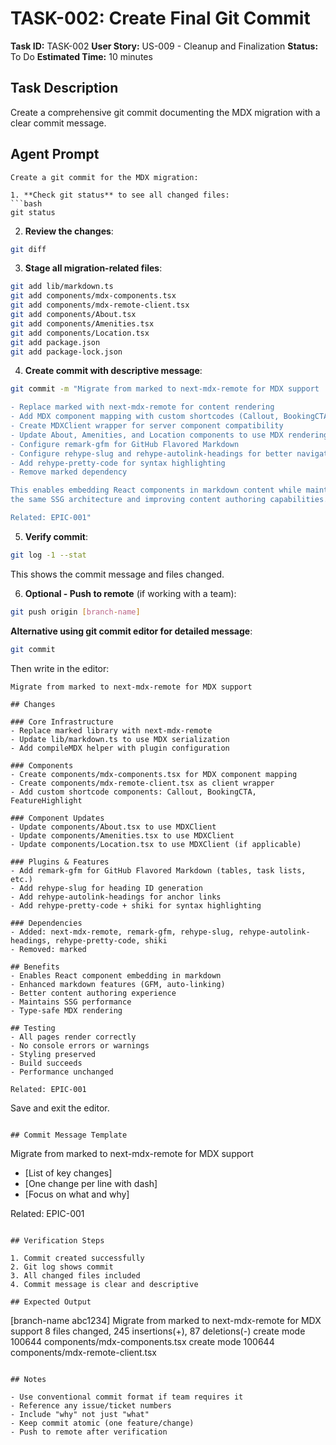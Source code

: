 # TASK-002: Create Final Git Commit

**Task ID:** TASK-002
**User Story:** US-009 - Cleanup and Finalization
**Status:** To Do
**Estimated Time:** 10 minutes

## Task Description

Create a comprehensive git commit documenting the MDX migration with a clear commit message.

## Agent Prompt

```
Create a git commit for the MDX migration:

1. **Check git status** to see all changed files:
```bash
git status
```

2. **Review the changes**:
```bash
git diff
```

3. **Stage all migration-related files**:
```bash
git add lib/markdown.ts
git add components/mdx-components.tsx
git add components/mdx-remote-client.tsx
git add components/About.tsx
git add components/Amenities.tsx
git add components/Location.tsx
git add package.json
git add package-lock.json
```

4. **Create commit with descriptive message**:
```bash
git commit -m "Migrate from marked to next-mdx-remote for MDX support

- Replace marked with next-mdx-remote for content rendering
- Add MDX component mapping with custom shortcodes (Callout, BookingCTA, FeatureHighlight)
- Create MDXClient wrapper for server component compatibility
- Update About, Amenities, and Location components to use MDX rendering
- Configure remark-gfm for GitHub Flavored Markdown
- Configure rehype-slug and rehype-autolink-headings for better navigation
- Add rehype-pretty-code for syntax highlighting
- Remove marked dependency

This enables embedding React components in markdown content while maintaining
the same SSG architecture and improving content authoring capabilities.

Related: EPIC-001"
```

5. **Verify commit**:
```bash
git log -1 --stat
```

This shows the commit message and files changed.

6. **Optional - Push to remote** (if working with a team):
```bash
git push origin [branch-name]
```

**Alternative using git commit editor for detailed message**:

```bash
git commit
```

Then write in the editor:
```
Migrate from marked to next-mdx-remote for MDX support

## Changes

### Core Infrastructure
- Replace marked library with next-mdx-remote
- Update lib/markdown.ts to use MDX serialization
- Add compileMDX helper with plugin configuration

### Components
- Create components/mdx-components.tsx for MDX component mapping
- Create components/mdx-remote-client.tsx as client wrapper
- Add custom shortcode components: Callout, BookingCTA, FeatureHighlight

### Component Updates
- Update components/About.tsx to use MDXClient
- Update components/Amenities.tsx to use MDXClient
- Update components/Location.tsx to use MDXClient (if applicable)

### Plugins & Features
- Add remark-gfm for GitHub Flavored Markdown (tables, task lists, etc.)
- Add rehype-slug for heading ID generation
- Add rehype-autolink-headings for anchor links
- Add rehype-pretty-code + shiki for syntax highlighting

### Dependencies
- Added: next-mdx-remote, remark-gfm, rehype-slug, rehype-autolink-headings, rehype-pretty-code, shiki
- Removed: marked

## Benefits
- Enables React component embedding in markdown
- Enhanced markdown features (GFM, auto-linking)
- Better content authoring experience
- Maintains SSG performance
- Type-safe MDX rendering

## Testing
- All pages render correctly
- No console errors or warnings
- Styling preserved
- Build succeeds
- Performance unchanged

Related: EPIC-001
```

Save and exit the editor.

```

## Commit Message Template

```
Migrate from marked to next-mdx-remote for MDX support

- [List of key changes]
- [One change per line with dash]
- [Focus on what and why]

Related: EPIC-001
```

## Verification Steps

1. Commit created successfully
2. Git log shows commit
3. All changed files included
4. Commit message is clear and descriptive

## Expected Output

```
[branch-name abc1234] Migrate from marked to next-mdx-remote for MDX support
 8 files changed, 245 insertions(+), 87 deletions(-)
 create mode 100644 components/mdx-components.tsx
 create mode 100644 components/mdx-remote-client.tsx
```

## Notes

- Use conventional commit format if team requires it
- Reference any issue/ticket numbers
- Include "why" not just "what"
- Keep commit atomic (one feature/change)
- Push to remote after verification
